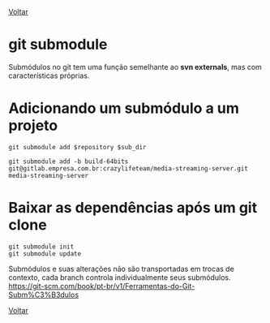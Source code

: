 [Voltar](README.md)

# git submodule

Submódulos no git tem uma função semelhante ao **svn externals**, mas com características próprias.


# Adicionando um submódulo a um projeto

```
git submodule add $repository $sub_dir
```

```
git submodule add -b build-64bits git@gitlab.empresa.com.br:crazylifeteam/media-streaming-server.git media-streaming-server
```

# Baixar as dependências após um git clone

```
git submodule init
git submodule update
```

Submódulos e suas alterações não são transportadas em trocas de contexto, cada branch controla individualmente seus submódulos. https://git-scm.com/book/pt-br/v1/Ferramentas-do-Git-Subm%C3%B3dulos	

[Voltar](README.md)
